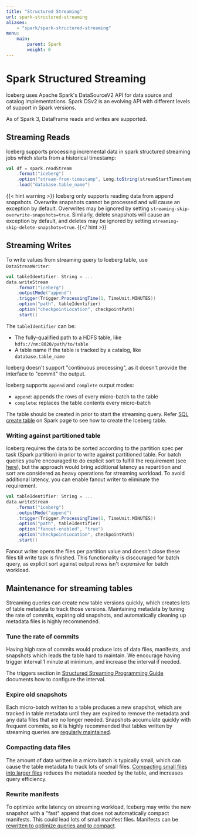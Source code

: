```yaml
---
title: "Structured Streaming"
url: spark-structured-streaming
aliases:
    - "spark/spark-structured-streaming"
menu:
    main:
        parent: Spark
        weight: 0
---
```

<!--
 - Licensed to the Apache Software Foundation (ASF) under one or more
 - contributor license agreements.  See the NOTICE file distributed with
 - this work for additional information regarding copyright ownership.
 - The ASF licenses this file to You under the Apache License, Version 2.0
 - (the "License"); you may not use this file except in compliance with
 - the License.  You may obtain a copy of the License at
 -
 -   http://www.apache.org/licenses/LICENSE-2.0
 -
 - Unless required by applicable law or agreed to in writing, software
 - distributed under the License is distributed on an "AS IS" BASIS,
 - WITHOUT WARRANTIES OR CONDITIONS OF ANY KIND, either express or implied.
 - See the License for the specific language governing permissions and
 - limitations under the License.
 -->

# Spark Structured Streaming

Iceberg uses Apache Spark's DataSourceV2 API for data source and catalog implementations. Spark DSv2 is an evolving API
with different levels of support in Spark versions.

As of Spark 3, DataFrame reads and writes are supported.

## Streaming Reads

Iceberg supports processing incremental data in spark structured streaming jobs which starts from a historical timestamp:

```scala
val df = spark.readStream
    .format("iceberg")
    .option("stream-from-timestamp", Long.toString(streamStartTimestamp))
    .load("database.table_name")
```

{{< hint warning >}}
Iceberg only supports reading data from append snapshots. Overwrite snapshots cannot be processed and will cause an exception by default. Overwrites may be ignored by setting `streaming-skip-overwrite-snapshots=true`. Similarly, delete snapshots will cause an exception by default, and deletes may be ignored by setting `streaming-skip-delete-snapshots=true`.
{{</ hint >}}

## Streaming Writes

To write values from streaming query to Iceberg table, use `DataStreamWriter`:

```scala
val tableIdentifier: String = ...
data.writeStream
    .format("iceberg")
    .outputMode("append")
    .trigger(Trigger.ProcessingTime(1, TimeUnit.MINUTES))
    .option("path", tableIdentifier)
    .option("checkpointLocation", checkpointPath)
    .start()
```

The `tableIdentifier` can be:

* The fully-qualified path to a HDFS table, like `hdfs://nn:8020/path/to/table`
* A table name if the table is tracked by a catalog, like `database.table_name`

Iceberg doesn't support "continuous processing", as it doesn't provide the interface to "commit" the output.

Iceberg supports `append` and `complete` output modes:

* `append`: appends the rows of every micro-batch to the table
* `complete`: replaces the table contents every micro-batch

The table should be created in prior to start the streaming query. Refer [SQL create table](../spark-ddl/#create-table)
on Spark page to see how to create the Iceberg table.

### Writing against partitioned table

Iceberg requires the data to be sorted according to the partition spec per task (Spark partition) in prior to write
against partitioned table. For batch queries you're encouraged to do explicit sort to fulfill the requirement
(see [here](../spark-writes/#writing-to-partitioned-tables)), but the approach would bring additional latency as
repartition and sort are considered as heavy operations for streaming workload. To avoid additional latency, you can
enable fanout writer to eliminate the requirement.

```scala
val tableIdentifier: String = ...
data.writeStream
    .format("iceberg")
    .outputMode("append")
    .trigger(Trigger.ProcessingTime(1, TimeUnit.MINUTES))
    .option("path", tableIdentifier)
    .option("fanout-enabled", "true")
    .option("checkpointLocation", checkpointPath)
    .start()
```

Fanout writer opens the files per partition value and doesn't close these files till write task is finished.
This functionality is discouraged for batch query, as explicit sort against output rows isn't expensive for batch workload.

## Maintenance for streaming tables

Streaming queries can create new table versions quickly, which creates lots of table metadata to track those versions.
Maintaining metadata by tuning the rate of commits, expiring old snapshots, and automatically cleaning up metadata files
is highly recommended.

### Tune the rate of commits

Having high rate of commits would produce lots of data files, manifests, and snapshots which leads the table hard
to maintain. We encourage having trigger interval 1 minute at minimum, and increase the interval if needed.

The triggers section in [Structured Streaming Programming Guide](https://spark.apache.org/docs/latest/structured-streaming-programming-guide.html#triggers)
documents how to configure the interval.

### Expire old snapshots

Each micro-batch written to a table produces a new snapshot, which are tracked in table metadata until they are expired to remove the metadata and any data files that are no longer needed. Snapshots accumulate quickly with frequent commits, so it is highly recommended that tables written by streaming queries are [regularly maintained](../maintenance#expire-snapshots).

### Compacting data files

The amount of data written in a micro batch is typically small, which can cause the table metadata to track lots of small files. [Compacting small files into larger files](../maintenance#compact-data-files) reduces the metadata needed by the table, and increases query efficiency.

### Rewrite manifests

To optimize write latency on streaming workload, Iceberg may write the new snapshot with a "fast" append that does not automatically compact manifests.
This could lead lots of small manifest files. Manifests can be [rewritten to optimize queries and to compact](../maintenance#rewrite-manifests).
